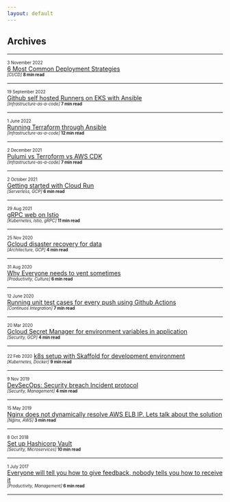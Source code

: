 ```yaml
---
layout: default
---
```


## Archives

---

<sub><sup>3 November 2022</sup></sub><br>
[6 Most Common Deployment Strategies](./deployment_types.html)<br>
<sub><sup>_[CI/CD]_ **8 min read**</sup></sub>

---

<sub><sup>19 September 2022</sup></sub><br>
[Github self hosted Runners on EKS with Ansible](./github_runners.html)<br>
<sub><sup>_[Infrastructure-as-a-code]_ **7 min read**</sup></sub>

---

<sub><sup>1 June 2022</sup></sub><br>
[Running Terraform through Ansible](./running_terraform_through_ansible.html)<br>
<sub><sup>_[Infrastructure-as-a-code]_ **12 min read**</sup></sub>

---

<sub><sup>2 December 2021</sup></sub><br>
[Pulumi vs Terroform vs AWS CDK](./pulumi.html)<br>
<sub><sup>_[Infrastructure-as-a-code]_ **7 min read**</sup></sub>

---

<sub><sup>2 October 2021</sup></sub><br>
[Getting started with Cloud Run](./cloud_run.html)<br>
<sub><sup>_[Serverless, GCP]_ **6 min read**</sup></sub>

---

<sub><sup>29 Aug 2021</sup></sub><br>
[gRPC web on Istio](./grpc-web.html)<br>
<sub><sup>_[Kubernetes, Istio, gRPC]_ **11 min read**</sup></sub>

---

<sub><sup>25 Nov 2020</sup></sub><br>
[Gcloud disaster recovery for data](./gcloud_disaster_recovery_data.html)<br>
<sub><sup>_[Architecture, GCP]_ **4 min read**</sup></sub>

---


<sub><sup>31 Aug 2020</sup></sub><br>
[Why Everyone needs to vent sometimes](./everyone_needs_to_vent.html)<br>
<sub><sup>_[Productivity, Culture]_ **6 min read**</sup></sub>

---

<sub><sup>12 June 2020</sup></sub><br>
[Running unit test cases for every push using Github Actions](./github_actions.html)<br>
<sub><sup>_[Continuos Integration]_ **7 min read**</sup></sub>

---

<sub><sup>20 Mar 2020</sup></sub><br>
[Gcloud Secret Manager for environment variables in application](./gcloud_secrets.html)<br>
<sub><sup>_[Security, GCP]_ **4 min read**</sup></sub>

---

<sub><sup>22 Feb 2020</sup></sub> [k8s setup with Skaffold for development environment](./skaffold.html)<br>
<sub><sup>_[Kubernetes, Docker]_ **9 min read**</sup></sub>

---

<sub><sup>9 Nov 2019</sup></sub><br>
[DevSecOps: Security breach Incident protocol](./incident_protocol.html)<br>
<sub><sup>_[Security, Management]_ **4 min read**</sup></sub>

---

<sub><sup>15 May 2019</sup></sub><br>
[Nginx does not dynamically resolve AWS ELB IP. Lets talk about the solution](./nginx_aws_elb_ip.html)<br>
<sub><sup>_[Nginx, AWS]_ **3 min read**</sup></sub> 

---

<sub><sup>8 Oct 2018</sup></sub><br> 
[Set up Hashicorp Vault](./vault.html)<br>
<sub><sup>_[Security, Microservices]_ **10 min read**</sup></sub>

---

<sub><sup>1 July 2017</sup></sub> <br>
[Everyone will tell you how to give feedback, nobody tells you how to receive it](./feedback.html)<br>
<sub><sup>_[Productivity, Management]_ **6 min read**</sup></sub>

---










